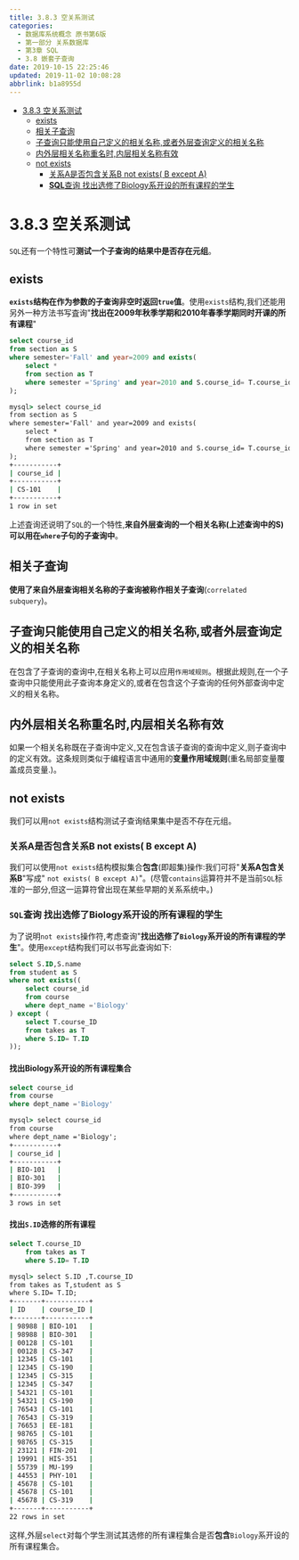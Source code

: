 ```yaml
---
title: 3.8.3 空关系测试
categories: 
  - 数据库系统概念 原书第6版
  - 第一部分 关系数据库
  - 第3章 SQL
  - 3.8 嵌套子查询
date: 2019-10-15 22:25:46
updated: 2019-11-02 10:08:28
abbrlink: b1a8955d
---
```

- [3.8.3 空关系测试](/ReadingNotes/b1a8955d/#3-8-3-空关系测试)
    - [exists](/ReadingNotes/b1a8955d/#exists)
    - [相关子查询](/ReadingNotes/b1a8955d/#相关子查询)
    - [子查询只能使用自己定义的相关名称,或者外层查询定义的相关名称](/ReadingNotes/b1a8955d/#子查询只能使用自己定义的相关名称,或者外层查询定义的相关名称)
    - [内外层相关名称重名时,内层相关名称有效](/ReadingNotes/b1a8955d/#内外层相关名称重名时,内层相关名称有效)
    - [not exists](/ReadingNotes/b1a8955d/#not-exists)
        - [关系A是否包含关系B not exists( B except A)](/ReadingNotes/b1a8955d/#关系A是否包含关系B-not-exists-B-except-A)
        - [**SQL**查询 找出选修了Biology系开设的所有课程的学生](/ReadingNotes/b1a8955d/#SQL查询-找出选修了Biology系开设的所有课程的学生)

<!--more-->
<script src="https://cdn.bootcss.com/jquery/3.4.0/jquery.slim.min.js"></script>
<script>$(document).ready(function () {$(".post-body > ul:nth-child(1)").hide();});</script>

<!--end-->
<!--SSTStart-->
# 3.8.3 空关系测试 #
`SQL`还有一个特性可**测试一个子查询的结果中是否存在元组**。 
## exists ##
**`exists`结构在作为参数的子查询非空时返回`true`值**。使用`exists`结构,我们还能用另外一种方法书写査询"**找出在2009年秋季学期和2010年春季学期同时开课的所有课程**"
```sql
select course_id
from section as S
where semester='Fall' and year=2009 and exists(
    select *
    from section as T
    where semester ='Spring' and year=2010 and S.course_id= T.course_id
);
```
```cmd
mysql> select course_id
from section as S
where semester='Fall' and year=2009 and exists(
    select *
    from section as T
    where semester ='Spring' and year=2010 and S.course_id= T.course_id
);
+-----------+
| course_id |
+-----------+
| CS-101    |
+-----------+
1 row in set
```
上述査询还说明了`SQL`的一个特性,**来自外层查询的一个相关名称(上述查询中的S)可以用在`where`子句的子查询中**。
## 相关子查询 ##
**使用了来自外层查询相关名称的子查询被称作相关子查询**(`correlated subquery`)。
## 子查询只能使用自己定义的相关名称,或者外层查询定义的相关名称 ##
在包含了子查询的查询中,在相关名称上可以应用`作用域规则`。根据此规则,在一个子查询中只能使用此子查询本身定义的,或者在包含这个子查询的任何外部查询中定义的相关名称。
## 内外层相关名称重名时,内层相关名称有效 ##
如果一个相关名称既在子查询中定义,又在包含该子查询的查询中定义,则子查询中的定义有效。这条规则类似于编程语言中通用的**变量作用域规则**(重名局部变量覆盖成员变量.)。
## not exists ##
我们可以用`not exists`结构测试子查询结果集中是否不存在元组。
### 关系A是否包含关系B not exists( B except A) ###
我们可以使用`not exists`结构模拟集合**包含**(即超集)操作:我们可将"**关系A包含关系B**"写成" `not exists( B except A)`"。(尽管`contains`运算符并不是当前`SQL`标准的一部分,但这一运算符曾出现在某些早期的关系系统中。)
### `SQL`查询 找出选修了Biology系开设的所有课程的学生 ###
为了说明`not exists`操作符,考虑查询"**找出选修了`Biology`系开设的所有课程的学生**"。使用`except`结构我们可以书写此查询如下:
```sql
select S.ID,S.name
from student as S
where not exists((
    select course_id
    from course
    where dept_name ='Biology'
) except (
    select T.course_ID
    from takes as T
    where S.ID= T.ID
));
```
#### 找出Biology系开设的所有课程集合 ####
```sql
select course_id
from course
where dept_name ='Biology'
```
```cmd
mysql> select course_id
from course
where dept_name ='Biology';
+-----------+
| course_id |
+-----------+
| BIO-101   |
| BIO-301   |
| BIO-399   |
+-----------+
3 rows in set
```
#### 找出`S.ID`选修的所有课程 ####
```sql
select T.course_ID
    from takes as T
    where S.ID= T.ID
```
```cmd
mysql> select S.ID ,T.course_ID
from takes as T,student as S
where S.ID= T.ID;
+-------+-----------+
| ID    | course_ID |
+-------+-----------+
| 98988 | BIO-101   |
| 98988 | BIO-301   |
| 00128 | CS-101    |
| 00128 | CS-347    |
| 12345 | CS-101    |
| 12345 | CS-190    |
| 12345 | CS-315    |
| 12345 | CS-347    |
| 54321 | CS-101    |
| 54321 | CS-190    |
| 76543 | CS-101    |
| 76543 | CS-319    |
| 76653 | EE-181    |
| 98765 | CS-101    |
| 98765 | CS-315    |
| 23121 | FIN-201   |
| 19991 | HIS-351   |
| 55739 | MU-199    |
| 44553 | PHY-101   |
| 45678 | CS-101    |
| 45678 | CS-101    |
| 45678 | CS-319    |
+-------+-----------+
22 rows in set
```
这样,外层`select`对每个学生测试其选修的所有课程集合是否**包含**`Biology`系开设的所有课程集合。
<!--SSTStop-->
